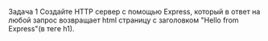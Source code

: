 Задача 1 Создайте HTTP сервер с помощью Express, который в ответ на любой запрос возвращает html страницу с заголовком "Hello from Express"(в теге h1).